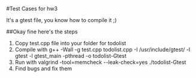 #Test Cases for hw3

It's a gtest file, you know how to compile it ;)




































##Okay fine here's the steps  
1. Copy test.cpp file into your folder for todolist  
2. Compile with g++ -Wall -g test.cpp todolist.cpp -I /usr/include/gtest/ -l gtest -l gtest_main -pthread -o todolist-Gtest  
3. Run with valgrind -tool=memcheck --leak-check=yes ./todolist-Gtest  
4. Find bugs and fix them